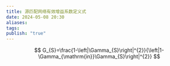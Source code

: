 ```yaml
---
title: 源匹配网络有效增益系数定义式
date: 2024-05-08 20:30
aliases: 
tags: 
publish: "true"
---
```

$$
G_{S}=\frac{1-\left|\Gamma_{S}\right|^{2}}{\left|1-\Gamma_{\mathrm{in}}\Gamma_{S}\right|^{2}}
$$
